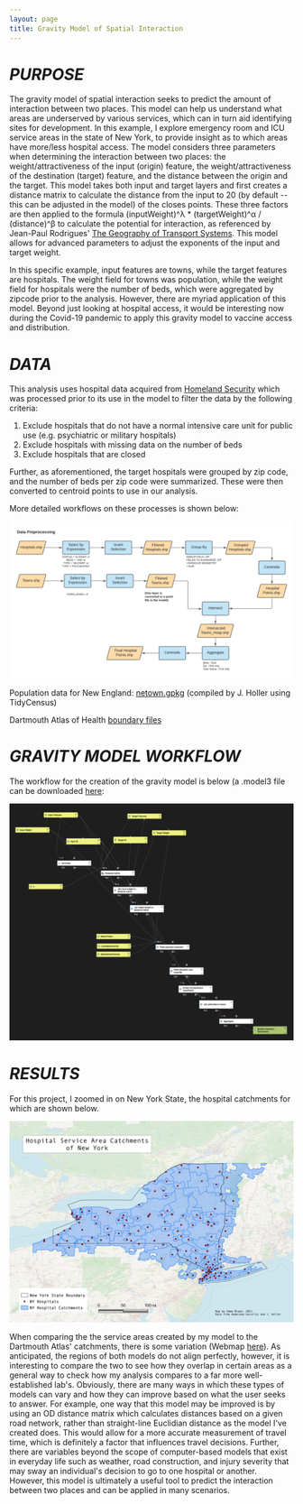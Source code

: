 ```yaml
---
layout: page
title: Gravity Model of Spatial Interaction
---
```


# *PURPOSE*

The gravity model of spatial interaction seeks to predict the amount of interaction between two places. This model can help us understand what areas are underserved by various services, which can in turn aid identifying sites for development. In this example, I explore emergency room and ICU service areas in the state of New York, to provide insight as to which areas have more/less hospital access. The model considers three parameters when determining the interaction between two places: the weight/attractiveness of the input (origin) feature, the weight/attractiveness of the destination (target) feature, and the distance between the origin and the target. This model takes both input and target layers and first creates a distance matrix to calculate the distance from the input to 20 (by default -- this can be adjusted in the model) of the closes points. These three factors are then applied to the formula (inputWeight)^λ * (targetWeight)^α / (distance)^β to calculate the potential for interaction, as referenced by Jean-Paul Rodrigues' [The Geography of Transport Systems](https://transportgeography.org/contents/methods/spatial-interactions-gravity-model/). This model allows for advanced parameters to adjust the exponents of the input and target weight.

In this specific example, input features are towns, while the target features are hospitals. The weight field for towns was population, while the weight field for hospitals were the number of beds, which were aggregated by zipcode prior to the analysis. However, there are myriad application of this model. Beyond just looking at hospital access, it would be interesting now during the Covid-19 pandemic to apply this gravity model to vaccine access and distribution. 

# *DATA*

This analysis uses hospital data acquired from [Homeland Security](https://hifld-geoplatform.opendata.arcgis.com/datasets/6ac5e325468c4cb9b905f1728d6fbf0f_0) which was processed prior to its use in the model to filter the data by the following criteria:
 1. Exclude hospitals that do not have a normal intensive care unit for public use (e.g. psychiatric or military hospitals)
 2. Exclude hospitals with missing data on the number of beds
 3. Exclude hospitals that are closed

Further, as aforementioned, the target hospitals were grouped by zip code, and the number of beds per zip code were summarized. These were then converted to centroid points to use in our analysis.

More detailed workflows on these processes is shown below:

![Gravity Model Preprocessing Workflow](assets/GravityModelPreprocessingWorkflow.png)

Population data for New England: [netown.gpkg](assets/netown.gpkg) (compiled by J. Holler using TidyCensus)

Dartmouth Atlas of Health [boundary files](https://atlasdata.dartmouth.edu/downloads/supplemental#boundaries)

# *GRAVITY MODEL WORKFLOW*

The workflow for the creation of the gravity model is below (a .model3 file can be downloaded [here](assets/GravityModel.model3):

![Gravity Model Workflow](assets/GravityModelWorkflow.png)

# *RESULTS*

For this project, I zoomed in on New York State, the hospital catchments for which are shown below.

![NYHospitalCatchmentsMap](assets/NYHospitalCatchmentsMap.jpeg)

When comparing the the service areas created by my model to the Dartmouth Atlas' catchments, there is some variation (Webmap [here](assets/Webmap)). As anticipated, the regions of both models do not align perfectly, however, it is interesting to compare the two to see how they overlap in certain areas as a general way to check how my analysis compares to a far more well-established lab's. Obviously, there are many ways in which these types of models can vary and how they can improve based on what the user seeks to answer. For example, one way that this model may be improved is by using an OD distance matrix which calculates distances based on a given road network, rather than straight-line Euclidian distance as the model I've created does. This would allow for a more accurate measurement of travel time, which is definitely a factor that influences travel decisions. Further, there are variables beyond the scope of computer-based models that exist in everyday life such as weather, road construction, and injury severity that may sway an individual's decision to go to one hospital or another. However, this model is ultimately a useful tool to predict the interaction between two places and can be applied in many scenarios.
